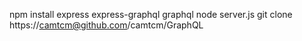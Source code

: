 npm install express express-graphql graphql
node server.js
git clone https://camtcm@github.com/camtcm/GraphQL
